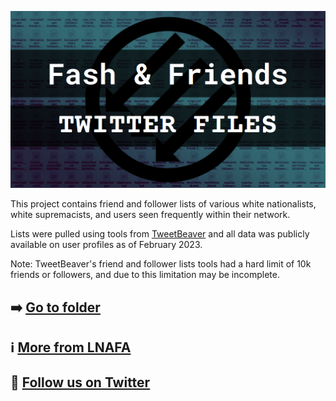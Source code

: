 [![Fash & Friends Twitter Files](https://github.com/LateNightAFA/fashandfriends/blob/main/img/fnf-img.png)](https://github.com/LateNightAFA/fashandfriends/tree/main/data)

This project contains friend and follower lists of various white nationalists, white supremacists, and users seen frequently within their network.

Lists were pulled using tools from [TweetBeaver](https://tweetbeaver.com) and all data was publicly available on user profiles as of February 2023.

Note: TweetBeaver's friend and follower lists tools had a hard limit of 10k friends or followers, and due to this limitation may be incomplete. 

##
## ➡️ [Go to folder](https://github.com/LateNightAFA/fashandfriends/tree/main/data)

## ℹ️  [More from LNAFA](https://latenightafa.noblogs.org/)

## 🔗  [Follow us on Twitter](https://twitter.com/latenightafa)
